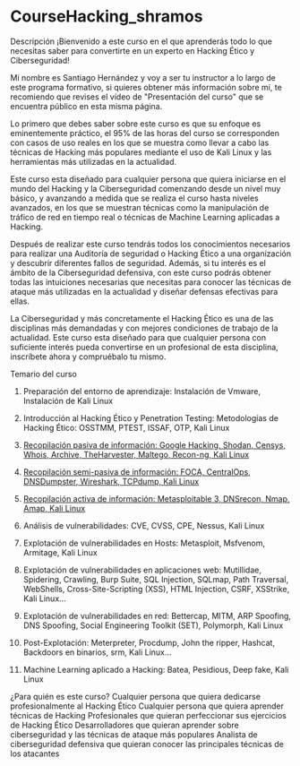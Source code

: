 # CourseHacking_shramos

Descripción
¡Bienvenido a este curso en el que aprenderás todo lo que necesitas saber para convertirte en un experto en Hacking Ético y Ciberseguridad!

Mi nombre es Santiago Hernández y voy a ser tu instructor a lo largo de este programa formativo, si quieres obtener más información sobre mí, te recomiendo que revises el vídeo de "Presentación del curso" que se encuentra público en esta misma página.

Lo primero que debes saber sobre este curso es que su enfoque es eminentemente práctico, el 95% de las horas del curso se corresponden con casos de uso reales en los que se muestra como llevar a cabo las técnicas de Hacking más populares mediante el uso de Kali Linux y las herramientas más utilizadas en la actualidad.

Este curso esta diseñado para cualquier persona que quiera iniciarse en el mundo del Hacking y la Ciberseguridad comenzando desde un nivel muy básico, y avanzando a medida que se realiza el curso hasta niveles avanzados, en los que se muestran técnicas como la manipulación de tráfico de red en tiempo real o técnicas de Machine Learning aplicadas a Hacking.

Después de realizar este curso tendrás todos los conocimientos necesarios para realizar una Auditoría de seguridad o Hacking Ético a una organización y descubrir diferentes fallos de seguridad. Además, si tu interés es el ámbito de la Ciberseguridad defensiva, con este curso podrás obtener todas las intuiciones necesarias que necesitas para conocer las técnicas de ataque más utilizadas en la actualidad y diseñar defensas efectivas para ellas.

La Ciberseguridad y más concretamente el Hacking Ético es una de las disciplinas más demandadas y con mejores condiciones de trabajo de la actualidad. Este curso esta diseñado para que cualquier persona con suficiente interés pueda convertirse en un profesional de esta disciplina, inscríbete ahora y compruébalo tu mismo.



Temario del curso

1. Preparación del entorno de aprendizaje: Instalación de Vmware, Instalación de Kali Linux

2. Introducción al Hacking Ético y Penetration Testing: Metodologías de Hacking Ético: OSSTMM, PTEST, ISSAF, OTP, Kali Linux

3. [Recopilación pasiva de información: Google Hacking, Shodan, Censys, Whois, Archive, TheHarvester, Maltego, Recon-ng, Kali Linux](/3%20Introducción)

4. [Recopilación semi-pasiva de información: FOCA, CentralOps, DNSDumpster, Wireshark, TCPdump, Kali Linux](4%20Recopilación%20pasiva)

5. [Recopilación activa de información: Metasploitable 3, DNSrecon, Nmap, Amap, Kali Linux](5%20Recopilación%20semi%20pasiva)

6. Análisis de vulnerabilidades: CVE, CVSS, CPE, Nessus, Kali Linux

7. Explotación de vulnerabilidades en Hosts: Metasploit, Msfvenom, Armitage, Kali Linux

8. Explotación de vulnerabilidades en aplicaciones web: Mutillidae, Spidering, Crawling, Burp Suite, SQL Injection, SQLmap, Path Traversal, WebShells, Cross-Site-Scripting (XSS), HTML Injection, CSRF, XSStrike, Kali Linux...

9. Explotación de vulnerabilidades en red: Bettercap, MITM, ARP Spoofing, DNS Spoofing, Social Engineering Toolkit (SET), Polymorph, Kali Linux

10. Post-Explotación: Meterpreter, Procdump, John the ripper, Hashcat, Backdoors en binarios, srm, Kali Linux...

11. Machine Learning aplicado a Hacking: Batea, Pesidious, Deep fake, Kali Linux

¿Para quién es este curso?
Cualquier persona que quiera dedicarse profesionalmente al Hacking Ético
Cualquier persona que quiera aprender técnicas de Hacking
Profesionales que quieran perfeccionar sus ejercicios de Hacking Ético
Desarrolladores que quieran aprender sobre ciberseguridad y las técnicas de ataque más populares
Analista de ciberseguridad defensiva que quieran conocer las principales técnicas de los atacantes